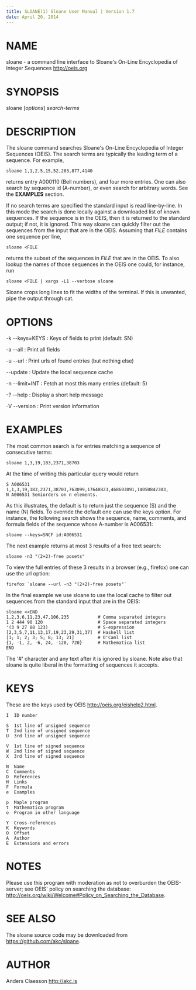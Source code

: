 ```yaml
---
title: SLOANE(1) Sloane User Manual | Version 1.7
date: April 20, 2014
---
```


# NAME

sloane - a command line interface to Sloane's
On-Line Encyclopedia of Integer Sequences <http://oeis.org>

# SYNOPSIS

sloane [*options*] *search-terms*

# DESCRIPTION

The sloane command searches Sloane's On-Line Encyclopedia of Integer
Sequences (OEIS). The search terms are typically the leading term of a
sequence. For example,

    sloane 1,1,2,5,15,52,203,877,4140

returns entry A000110 (Bell numbers), and four more entries. One can
also search by sequence id (A-number), or even search for arbitrary
words. See the **EXAMPLES** section.

If no search terms are specified the standard input is read
line-by-line. In this mode the search is done locally against a
downloaded list of known sequences. If the sequence is in the OEIS, then
it is returned to the standard output; if not, it is ignored. This way
sloane can quickly filter out the sequences from the input that are in
the OEIS. Assuming that *FILE* contains one sequence per line,

    sloane <FILE

returns the subset of the sequences in *FILE* that are in the OEIS. To
also lookup the names of those sequences in the OEIS one could, for
instance, run

    sloane <FILE | xargs -L1 --verbose sloane

Sloane crops long lines to fit the widths of the terminal. If this is
unwanted, pipe the output through cat.

# OPTIONS

-k --keys=KEYS
:   Keys of fields to print (default: SN)

-a --all
:   Print all fields

-u --url
:   Print urls of found entries (but nothing else)

--update
:   Update the local sequence cache

-n --limit=INT
:   Fetch at most this many entries (default: 5)

-? --help
:   Display a short help message

-V --version
:   Print version information

# EXAMPLES

The most common search is for entries matching a sequence of consecutive terms:

    sloane 1,3,19,183,2371,38703

At the time of writing this particular query would return

    S A006531 1,1,3,19,183,2371,38703,763099,17648823,468603091,14050842303,
    N A006531 Semiorders on n elements.

As this illustrates, the default is to return just the sequence (S) and
the name (N) fields. To override the default one can use the keys
option. For instance, the following search shows the sequence, name,
comments, and formula fields of the sequence whose A-number is A006531:

    sloane --keys=SNCF id:A006531

The next example returns at most 3 results of a free text search:

    sloane -n3 "(2+2)-free posets"

To view the full entries of these 3 results in a browser (e.g., firefox)
one can use the url option:

    firefox `sloane --url -n3 "(2+2)-free posets"`

In the final example we use sloane to use the local cache to filter out
sequences from the standard input that are in the OEIS:

    sloane <<END
    1,2,3,6,11,23,47,106,235           # Comma separated integers
    1 2 444 90 120                     # Space separated integers
    '(3 9 27 88 123)                   # S-expression
    [2,3,5,7,11,13,17,19,23,29,31,37]  # Haskell list
    [1; 1; 2; 3; 5; 8; 13; 21]         # O'Caml list
    {1, -1, 2, -6, 24, -120, 720}      # Mathematica list
    END

The '#' character and any text after it is ignored by sloane. Note also
that sloane is quite liberal in the formatting of sequences it accepts.

# KEYS

These are the keys used by OEIS <http://oeis.org/eishelp2.html>.

    I  ID number

    S  1st line of unsigned sequence
    T  2nd line of unsigned sequence
    U  3rd line of unsigned sequence

    V  1st line of signed sequence
    W  2nd line of signed sequence
    X  3rd line of signed sequence

    N  Name
    C  Comments
    D  References
    H  Links
    F  Formula
    e  Examples

    p  Maple program
    t  Mathematica program
    o  Program in other language

    Y  Cross-references
    K  Keywords
    O  Offset
    A  Author
    E  Extensions and errors

# NOTES

Please use this program with moderation as not to overburden the
OEIS-server; see OEIS' policy on searching the database:
<http://oeis.org/wiki/Welcome#Policy_on_Searching_the_Database>.

# SEE ALSO

The sloane source code may be downloaded from
<https://github.com/akc/sloane>.

# AUTHOR

Anders Claesson <http://akc.is>
